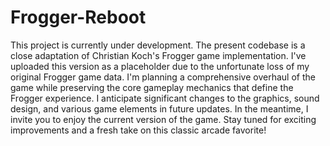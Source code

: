 # Frogger-Reboot

This project is currently under development. The present codebase is a close adaptation of Christian Koch's Frogger game implementation. I've uploaded this version as a placeholder due to the unfortunate loss of my original Frogger game data.
I'm planning a comprehensive overhaul of the game while preserving the core gameplay mechanics that define the Frogger experience. I anticipate significant changes to the graphics, sound design, and various game elements in future updates.
In the meantime, I invite you to enjoy the current version of the game. Stay tuned for exciting improvements and a fresh take on this classic arcade favorite!